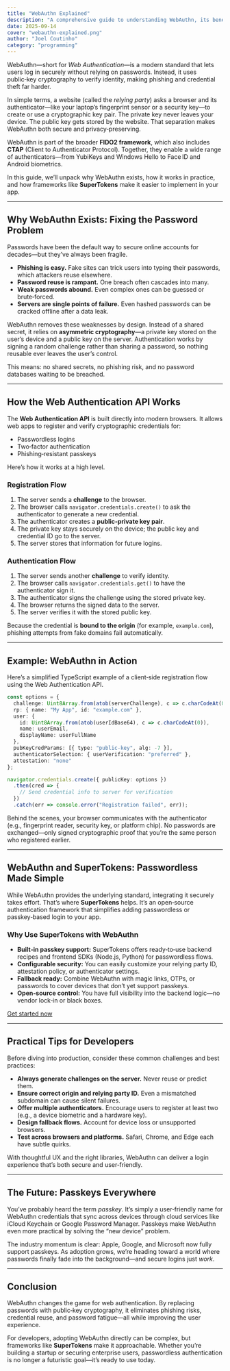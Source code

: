 ```yaml
---
title: "WebAuthn Explained"
description: "A comprehensive guide to understanding WebAuthn, its benefits, and implementation details."
date: 2025-09-14
cover: "webauthn-explained.png"
author: "Joel Coutinho"
category: "programming"
---
```



WebAuthn—short for *Web Authentication*—is a modern standard that lets users log in securely without relying on passwords. Instead, it uses public‑key cryptography to verify identity, making phishing and credential theft far harder.  

In simple terms, a website (called the *relying party*) asks a browser and its authenticator—like your laptop’s fingerprint sensor or a security key—to create or use a cryptographic key pair. The private key never leaves your device. The public key gets stored by the website. That separation makes WebAuthn both secure and privacy‑preserving.  

WebAuthn is part of the broader **FIDO2 framework**, which also includes **CTAP** (Client to Authenticator Protocol). Together, they enable a wide range of authenticators—from YubiKeys and Windows Hello to Face ID and Android biometrics.  

In this guide, we’ll unpack why WebAuthn exists, how it works in practice, and how frameworks like **SuperTokens** make it easier to implement in your app.  

---

## Why WebAuthn Exists: Fixing the Password Problem

Passwords have been the default way to secure online accounts for decades—but they’ve always been fragile.  

- **Phishing is easy.** Fake sites can trick users into typing their passwords, which attackers reuse elsewhere.  
- **Password reuse is rampant.** One breach often cascades into many.  
- **Weak passwords abound.** Even complex ones can be guessed or brute‑forced.  
- **Servers are single points of failure.** Even hashed passwords can be cracked offline after a data leak.  

WebAuthn removes these weaknesses by design. Instead of a shared secret, it relies on **asymmetric cryptography**—a private key stored on the user’s device and a public key on the server. Authentication works by signing a random challenge rather than sharing a password, so nothing reusable ever leaves the user’s control.  

This means: no shared secrets, no phishing risk, and no password databases waiting to be breached.  

---

## How the Web Authentication API Works

The **Web Authentication API** is built directly into modern browsers. It allows web apps to register and verify cryptographic credentials for:  

- Passwordless logins  
- Two‑factor authentication  
- Phishing‑resistant passkeys  

Here’s how it works at a high level.  

### Registration Flow
1. The server sends a **challenge** to the browser.  
2. The browser calls `navigator.credentials.create()` to ask the authenticator to generate a new credential.  
3. The authenticator creates a **public‑private key pair**.  
4. The private key stays securely on the device; the public key and credential ID go to the server.  
5. The server stores that information for future logins.  

### Authentication Flow
1. The server sends another **challenge** to verify identity.  
2. The browser calls `navigator.credentials.get()` to have the authenticator sign it.  
3. The authenticator signs the challenge using the stored private key.  
4. The browser returns the signed data to the server.  
5. The server verifies it with the stored public key.  

Because the credential is **bound to the origin** (for example, `example.com`), phishing attempts from fake domains fail automatically.  

---

## Example: WebAuthn in Action

Here’s a simplified TypeScript example of a client‑side registration flow using the Web Authentication API.  

```ts
const options = {
  challenge: Uint8Array.from(atob(serverChallenge), c => c.charCodeAt(0)),
  rp: { name: "My App", id: "example.com" },
  user: {
    id: Uint8Array.from(atob(userIdBase64), c => c.charCodeAt(0)),
    name: userEmail,
    displayName: userFullName
  },
  pubKeyCredParams: [{ type: "public-key", alg: -7 }],
  authenticatorSelection: { userVerification: "preferred" },
  attestation: "none"
};

navigator.credentials.create({ publicKey: options })
  .then(cred => {
    // Send credential info to server for verification
  })
  .catch(err => console.error("Registration failed", err));
```

Behind the scenes, your browser communicates with the authenticator (e.g., fingerprint reader, security key, or platform chip). No passwords are exchanged—only signed cryptographic proof that you’re the same person who registered earlier.  

---

## WebAuthn and SuperTokens: Passwordless Made Simple

While WebAuthn provides the underlying standard, integrating it securely takes effort. That’s where **SuperTokens** helps. It’s an open‑source authentication framework that simplifies adding passwordless or passkey‑based login to your app.  

### Why Use SuperTokens with WebAuthn

- **Built‑in passkey support:** SuperTokens offers ready‑to‑use backend recipes and frontend SDKs (Node.js, Python) for passwordless flows.  
- **Configurable security:** You can easily customize your relying party ID, attestation policy, or authenticator settings.  
- **Fallback ready:** Combine WebAuthn with magic links, OTPs, or passwords to cover devices that don’t yet support passkeys.  
- **Open‑source control:** You have full visibility into the backend logic—no vendor lock‑in or black boxes.  

[Get started now](https://supertokens.com/docs/authentication/passkeys/introduction)

---

## Practical Tips for Developers

Before diving into production, consider these common challenges and best practices:  

- **Always generate challenges on the server.** Never reuse or predict them.  
- **Ensure correct origin and relying party ID.** Even a mismatched subdomain can cause silent failures.  
- **Offer multiple authenticators.** Encourage users to register at least two (e.g., a device biometric and a hardware key).  
- **Design fallback flows.** Account for device loss or unsupported browsers.  
- **Test across browsers and platforms.** Safari, Chrome, and Edge each have subtle quirks.  

With thoughtful UX and the right libraries, WebAuthn can deliver a login experience that’s both secure and user‑friendly.  

---

## The Future: Passkeys Everywhere

You’ve probably heard the term *passkey*. It’s simply a user‑friendly name for WebAuthn credentials that sync across devices through cloud services like iCloud Keychain or Google Password Manager. Passkeys make WebAuthn even more practical by solving the “new device” problem.  

The industry momentum is clear: Apple, Google, and Microsoft now fully support passkeys. As adoption grows, we’re heading toward a world where passwords finally fade into the background—and secure logins just *work*.  

---

## Conclusion

WebAuthn changes the game for web authentication. By replacing passwords with public‑key cryptography, it eliminates phishing risks, credential reuse, and password fatigue—all while improving the user experience.  

For developers, adopting WebAuthn directly can be complex, but frameworks like **SuperTokens** make it approachable. Whether you’re building a startup or securing enterprise users, passwordless authentication is no longer a futuristic goal—it’s ready to use today.  
